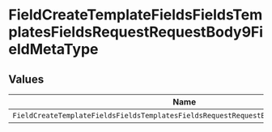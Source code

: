 # FieldCreateTemplateFieldsFieldsTemplatesFieldsRequestRequestBody9FieldMetaType


## Values

| Name                                                                                  | Value                                                                                 |
| ------------------------------------------------------------------------------------- | ------------------------------------------------------------------------------------- |
| `FieldCreateTemplateFieldsFieldsTemplatesFieldsRequestRequestBody9FieldMetaTypeRadio` | radio                                                                                 |